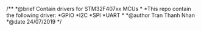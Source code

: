 /**
*@brief Contain drivers for STM32F407xx MCUs
*
*This repo contain the following driver:
*GPIO
*I2C
*SPI
*UART
*
*@author Tran Thanh Nhan
*@date 24/07/2019
*/